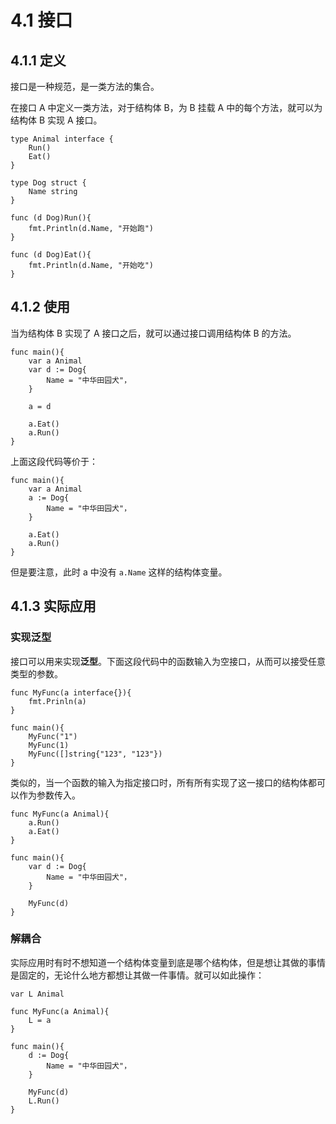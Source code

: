 # 4.1 接口

## 4.1.1 定义

接口是一种规范，是一类方法的集合。

在接口 A 中定义一类方法，对于结构体 B，为 B 挂载 A 中的每个方法，就可以为结构体 B 实现 A 接口。

    type Animal interface {
        Run()
        Eat()
    }

    type Dog struct {
        Name string
    }

    func (d Dog)Run(){
        fmt.Println(d.Name, "开始跑")
    }

    func (d Dog)Eat(){
        fmt.Println(d.Name, "开始吃")
    }

## 4.1.2 使用

当为结构体 B 实现了 A 接口之后，就可以通过接口调用结构体 B 的方法。

    func main(){
        var a Animal
        var d := Dog{
            Name = "中华田园犬"，
        }

        a = d

        a.Eat()
        a.Run()
    }

上面这段代码等价于：

    func main(){
        var a Animal
        a := Dog{
            Name = "中华田园犬"，
        }

        a.Eat()
        a.Run()
    }

但是要注意，此时 a 中没有 `a.Name` 这样的结构体变量。

## 4.1.3 实际应用

### 实现泛型

接口可以用来实现**泛型**。下面这段代码中的函数输入为空接口，从而可以接受任意类型的参数。

    func MyFunc(a interface{}){
        fmt.Prinln(a)
    }

    func main(){
        MyFunc("1")
        MyFunc(1)
        MyFunc([]string{"123", "123"})
    }

类似的，当一个函数的输入为指定接口时，所有所有实现了这一接口的结构体都可以作为参数传入。

    func MyFunc(a Animal){
        a.Run()
        a.Eat()
    }

    func main(){
        var d := Dog{
            Name = "中华田园犬"，
        }

        MyFunc(d)
    }

### 解耦合

实际应用时有时不想知道一个结构体变量到底是哪个结构体，但是想让其做的事情是固定的，无论什么地方都想让其做一件事情。就可以如此操作：

    var L Animal

    func MyFunc(a Animal){
        L = a
    }

    func main(){
        d := Dog{
            Name = "中华田园犬"，
        }

        MyFunc(d)
        L.Run()
    }
